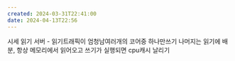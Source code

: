 ```yaml
---
created: 2024-03-31T22:41:00
date: 2024-04-13T22:56
---
```

시세 읽기 서버 - 읽기트래픽이 엄청남여러개의 코어중 하나만쓰기 나머지는 읽기에 배분, 항상 메모리에서 읽어오고 쓰기가 실행되면 cpu캐시 날리기